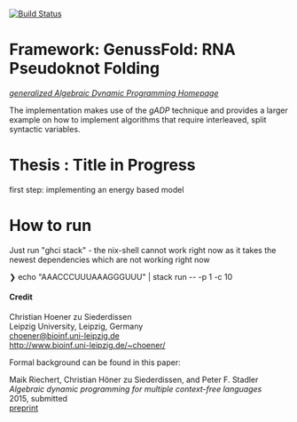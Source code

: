 [![Build Status](https://travis-ci.org/choener/GenussFold.svg?branch=master)](https://travis-ci.org/choener/GenussFold)

# Framework: GenussFold: RNA Pseudoknot Folding

[*generalized Algebraic Dynamic Programming Homepage*](http://www.bioinf.uni-leipzig.de/Software/gADP/)

The implementation makes use of the *gADP* technique and provides a larger
example on how to implement algorithms that require interleaved, split
syntactic variables.

# Thesis : Title in Progress
first step: implementing an energy based model 

# How to run 
Just run "ghci stack" - the nix-shell cannot work right now as it takes the newest dependencies which are not working right now 

❯ echo "AAACCCUUUAAAGGGUUU" | stack run -- -p 1 -c 10    


#### Credit

Christian Hoener zu Siederdissen  
Leipzig University, Leipzig, Germany  
choener@bioinf.uni-leipzig.de  
http://www.bioinf.uni-leipzig.de/~choener/  

Formal background can be found in this paper:

Maik Riechert, Christian Höner zu Siederdissen, and Peter F. Stadler  
*Algebraic dynamic programming for multiple context-free languages*  
2015, submitted  
[preprint](http://www.bioinf.uni-leipzig.de/Software/gADP/preprints/rie-hoe-2015.pdf)  
